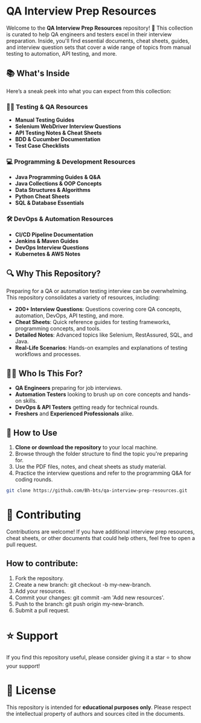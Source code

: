 # QA Interview Prep Resources

Welcome to the **QA Interview Prep Resources** repository! 🎯 This collection is curated to help QA engineers and testers excel in their interview preparation. Inside, you'll find essential documents, cheat sheets, guides, and interview question sets that cover a wide range of topics from manual testing to automation, API testing, and more.

## 📚 What's Inside

Here’s a sneak peek into what you can expect from this collection:

### **👨‍💻 Testing & QA Resources**
- **Manual Testing Guides**
- **Selenium WebDriver Interview Questions**
- **API Testing Notes & Cheat Sheets**
- **BDD & Cucumber Documentation**
- **Test Case Checklists**

### **💻 Programming & Development Resources**
- **Java Programming Guides & Q&A**
- **Java Collections & OOP Concepts**
- **Data Structures & Algorithms**
- **Python Cheat Sheets**
- **SQL & Database Essentials**

### **🛠️ DevOps & Automation Resources**
- **CI/CD Pipeline Documentation**
- **Jenkins & Maven Guides**
- **DevOps Interview Questions**
- **Kubernetes & AWS Notes**

## 🔍 Why This Repository?

Preparing for a QA or automation testing interview can be overwhelming. This repository consolidates a variety of resources, including:

- **200+ Interview Questions**: Questions covering core QA concepts, automation, DevOps, API testing, and more.
- **Cheat Sheets**: Quick reference guides for testing frameworks, programming concepts, and tools.
- **Detailed Notes**: Advanced topics like Selenium, RestAssured, SQL, and Java.
- **Real-Life Scenarios**: Hands-on examples and explanations of testing workflows and processes.
  
## 🧑‍💻 Who Is This For?

- **QA Engineers** preparing for job interviews.
- **Automation Testers** looking to brush up on core concepts and hands-on skills.
- **DevOps & API Testers** getting ready for technical rounds.
- **Freshers** and **Experienced Professionals** alike.

## 🚀 How to Use

1. **Clone or download the repository** to your local machine.
2. Browse through the folder structure to find the topic you're preparing for.
3. Use the PDF files, notes, and cheat sheets as study material.
4. Practice the interview questions and refer to the programming Q&A for coding rounds.

```bash
git clone https://github.com/Bh-bts/qa-interview-prep-resources.git
```

# 🤝 Contributing
Contributions are welcome! If you have additional interview prep resources, cheat sheets, or other documents that could help others, feel free to open a pull request.

## How to contribute:
1. Fork the repository.
2. Create a new branch: git checkout -b my-new-branch.
3. Add your resources.
4. Commit your changes: git commit -am 'Add new resources'.
5. Push to the branch: git push origin my-new-branch.
6. Submit a pull request.

# ⭐ Support
If you find this repository useful, please consider giving it a star ⭐ to show your support!

# 📝 License
This repository is intended for **educational purposes only**. Please respect the intellectual property of authors and sources cited in the documents.